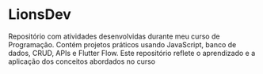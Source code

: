 # LionsDev
Repositório com atividades desenvolvidas durante meu curso de Programação. Contém projetos práticos usando JavaScript, banco de dados, CRUD, APIs e Flutter Flow. Este repositório reflete o aprendizado e a aplicação dos conceitos abordados no curso
